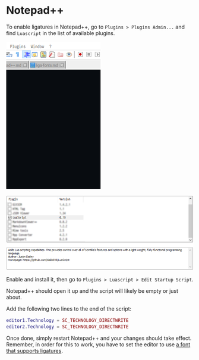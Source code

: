 # Notepad++

To enable ligatures in Notepad++, go to `Plugins > Plugins Admin...` and find `Luascript` in the list of available plugins.

![Go to Plugins > Plugins Admin...](/media/notepad++/pluginsAdmin.gif "Go to Plugins > Plugins Admin...")

![Install Luascript](/media/notepad++/installLuascript.png "Install Luascript")

Enable and install it, then go to `Plugins > Luascript > Edit Startup Script`.

Notepad++ should open it up and the script will likely be empty or just about.

Add the following two lines to the end of the script:

```lua
editor1.Technology = SC_TECHNOLOGY_DIRECTWRITE
editor2.Technology = SC_TECHNOLOGY_DIRECTWRITE
```

Once done, simply restart Notepad++ and your changes should take effect. Remember, in order for this to work, you have to set the editor to use [a font that supports ligatures](/liga-fonts.md).
